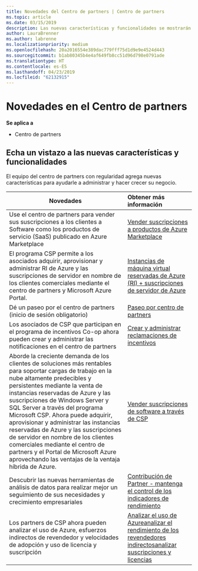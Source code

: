 ```yaml
---
title: Novedades del Centro de partners | Centro de partners
ms.topic: article
ms.date: 03/15/2019
description: Las nuevas características y funcionalidades se mostrarán aquí.
author: LauraBrenner
ms.author: labrenne
ms.localizationpriority: medium
ms.openlocfilehash: 20a2016554e389dac779fff75d1d9e9e4524d443
ms.sourcegitcommit: b1ab80345b4e4af649fb8cc51d96d798e0791ade
ms.translationtype: HT
ms.contentlocale: es-ES
ms.lasthandoff: 04/23/2019
ms.locfileid: "62132915"
---
```

# <a name="whats-new-in-partner-center"></a>Novedades en el Centro de partners

**Se aplica a**

-  Centro de partners

## <a name="check-out-new-features-and-capabilities"></a>Echa un vistazo a las nuevas características y funcionalidades 

El equipo del centro de partners con regularidad agrega nuevas características para ayudarle a administrar y hacer crecer su negocio.


|**Novedades**   |**Obtener más información**   |
|----------------------|:-----------------|
|Use el centro de partners para vender sus suscripciones a los clientes a Software como los productos de servicio (SaaS) publicado en Azure Marketplace  | [Vender suscripciones a productos de Azure Marketplace](sell-marketplace-products.md)|
|El programa CSP permite a los asociados adquirir, aprovisionar y administrar RI de Azure y las suscripciones de servidor en nombre de los clientes comerciales mediante el centro de partners y Microsoft Azure Portal.|[Instancias de máquina virtual reservadas de Azure (RI) + suscripciones de servidor de Azure](azure-ri-server-subscriptions.md)|
|Dé un paseo por el centro de partners (inicio de sesión obligatorio)|[Paseo por centro de partners](https://partnercenter.microsoft.com/pcv/redirect?authenticate=true&redirect=%2Fdashboard%2Foverview)|
|Los asociados de CSP que participan en el programa de incentivos Co-op ahora pueden crear y administrar las notificaciones en el centro de partners|[Crear y administrar reclamaciones de incentivos](create-incentives-claims.md)|
|Aborde la creciente demanda de los clientes de soluciones más rentables para soportar cargas de trabajo en la nube altamente predecibles y persistentes mediante la venta de instancias reservadas de Azure y las suscripciones de Windows Server y SQL Server a través del programa Microsoft CSP. Ahora puede adquirir, aprovisionar y administrar las instancias reservadas de Azure y las suscripciones de servidor en nombre de los clientes comerciales mediante el centro de partners y el Portal de Microsoft Azure aprovechando las ventajas de la ventaja híbrida de Azure.|[Vender suscripciones de software a través de CSP](csp-software-subscriptions.md)|
|Descubrir las nuevas herramientas de análisis de datos para realizar mejor un seguimiento de sus necesidades y crecimiento empresariales| [Contribución de Partner - mantenga el control de los indicadores de rendimiento](partner-contributions.md)|
|Los partners de CSP ahora pueden analizar el uso de Azure, esfuerzos indirectos de revendedor y velocidades de adopción y uso de licencia y suscripción|[Analizar el uso de Azure](analyze-azure-usage.md)[analizar el rendimiento de los revendedores indirectos](Analyze-indirect-resellers.md)[analizar suscripciones y licencias](analyze-subscriptions-licenses.md)|

